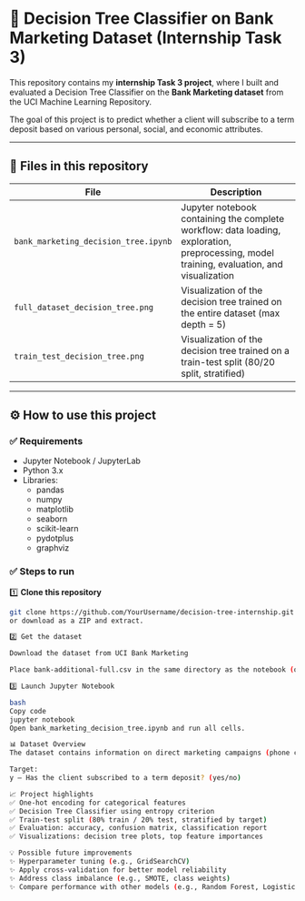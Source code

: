 # 🚀 Decision Tree Classifier on Bank Marketing Dataset (Internship Task 3)

This repository contains my **internship Task 3 project**, where I built and evaluated a Decision Tree Classifier on the **Bank Marketing dataset** from the UCI Machine Learning Repository.  

The goal of this project is to predict whether a client will subscribe to a term deposit based on various personal, social, and economic attributes.  

---

## 📂 Files in this repository

| File | Description |
|-------|-------------|
| `bank_marketing_decision_tree.ipynb` | Jupyter notebook containing the complete workflow: data loading, exploration, preprocessing, model training, evaluation, and visualization |
| `full_dataset_decision_tree.png` | Visualization of the decision tree trained on the entire dataset (max depth = 5) |
| `train_test_decision_tree.png` | Visualization of the decision tree trained on a train-test split (80/20 split, stratified) |

---

## ⚙️ How to use this project

### ✅ Requirements
- Jupyter Notebook / JupyterLab
- Python 3.x
- Libraries:
  - pandas
  - numpy
  - matplotlib
  - seaborn
  - scikit-learn
  - pydotplus
  - graphviz

### ✅ Steps to run
1️⃣ **Clone this repository**
```bash
git clone https://github.com/YourUsername/decision-tree-internship.git
or download as a ZIP and extract.

2️⃣ Get the dataset

Download the dataset from UCI Bank Marketing

Place bank-additional-full.csv in the same directory as the notebook (or update the path in the code).

3️⃣ Launch Jupyter Notebook

bash
Copy code
jupyter notebook
Open bank_marketing_decision_tree.ipynb and run all cells.

📊 Dataset Overview
The dataset contains information on direct marketing campaigns (phone calls) of a Portuguese banking institution.

Target:
y — Has the client subscribed to a term deposit? (yes/no)

📈 Project highlights
✅ One-hot encoding for categorical features
✅ Decision Tree Classifier using entropy criterion
✅ Train-test split (80% train / 20% test, stratified by target)
✅ Evaluation: accuracy, confusion matrix, classification report
✅ Visualizations: decision tree plots, top feature importances

💡 Possible future improvements
✨ Hyperparameter tuning (e.g., GridSearchCV)
✨ Apply cross-validation for better model reliability
✨ Address class imbalance (e.g., SMOTE, class weights)
✨ Compare performance with other models (e.g., Random Forest, Logistic Regression)
